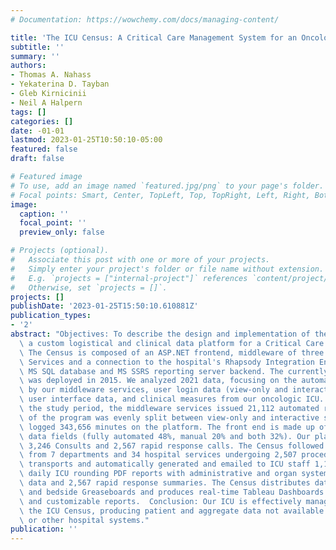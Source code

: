 ```yaml
---
# Documentation: https://wowchemy.com/docs/managing-content/

title: 'The ICU Census: A Critical Care Management System for an Oncologic ICU'
subtitle: ''
summary: ''
authors:
- Thomas A. Nahass
- Yekaterina D. Tayban
- Gleb Kirnicinii
- Neil A Halpern
tags: []
categories: []
date: -01-01
lastmod: 2023-01-25T10:50:10-05:00
featured: false
draft: false

# Featured image
# To use, add an image named `featured.jpg/png` to your page's folder.
# Focal points: Smart, Center, TopLeft, Top, TopRight, Left, Right, BottomLeft, Bottom, BottomRight.
image:
  caption: ''
  focal_point: ''
  preview_only: false

# Projects (optional).
#   Associate this post with one or more of your projects.
#   Simply enter your project's folder or file name without extension.
#   E.g. `projects = ["internal-project"]` references `content/project/deep-learning/index.md`.
#   Otherwise, set `projects = []`.
projects: []
publishDate: '2023-01-25T15:50:10.610881Z'
publication_types:
- '2'
abstract: "Objectives: To describe the design and implementation of the ``ICU Census'',\
  \ a custom logistical and clinical data platform for a Critical Care Center.  Methods:\
  \ The Census is composed of an ASP.NET frontend, middleware of three .NET Windows\
  \ Services and a connection to the hospital's Rhapsody Integration Engine, and an\
  \ MS SQL database and MS SSRS reporting server backend. The currently evolving version\
  \ was deployed in 2015. We analyzed 2021 data, focusing on the automated requests\
  \ by our middleware services, user login data (view-only and interactive sessions),\
  \ user interface data, and clinical measures from our oncologic ICU.  Results: During\
  \ the study period, the middleware services issued 21,112 automated requests. Use\
  \ of the program was evenly split between view-only and interactive sessions; users\
  \ logged 343,656 minutes on the platform. The front end is made up of 1,585 discrete\
  \ data fields (fully automated 48%, manual 20% and both 32%). Our platform tracked\
  \ 3,246 Consults and 2,567 rapid response calls. The Census followed 1,092 ICU admissions\
  \ from 7 departments and 34 hospital services undergoing 2,507 procedures and 848\
  \ transports and automatically generated and emailed to ICU staff 1,147 aggregated\
  \ daily ICU rounding PDF reports with administrative and organ systems based clinical\
  \ data and 2,567 rapid response summaries. The Census distributes data to ICU central\
  \ and bedside Greaseboards and produces real-time Tableau Dashboards and other standard\
  \ and customizable reports.  Conclusion: Our ICU is effectively managed through\
  \ the ICU Census, producing patient and aggregate data not available from the EHR\
  \ or other hospital systems."
publication: ''
---
```


